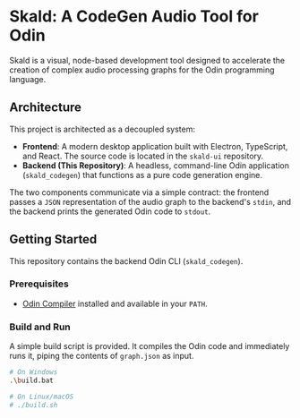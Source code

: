 # Skald: A CodeGen Audio Tool for Odin

Skald is a visual, node-based development tool designed to accelerate the creation of complex audio processing graphs for the Odin programming language.

## Architecture

This project is architected as a decoupled system:

*   **Frontend**: A modern desktop application built with Electron, TypeScript, and React. The source code is located in the `skald-ui` repository.
*   **Backend (This Repository)**: A headless, command-line Odin application (`skald_codegen`) that functions as a pure code generation engine.

The two components communicate via a simple contract: the frontend passes a `JSON` representation of the audio graph to the backend's `stdin`, and the backend prints the generated Odin code to `stdout`.

## Getting Started

This repository contains the backend Odin CLI (`skald_codegen`).

### Prerequisites

*   [Odin Compiler](https://odin-lang.org/) installed and available in your `PATH`.

### Build and Run

A simple build script is provided. It compiles the Odin code and immediately runs it, piping the contents of `graph.json` as input.

```bash
# On Windows
.\build.bat

# On Linux/macOS
# ./build.sh